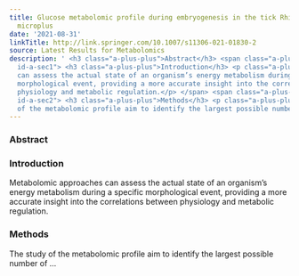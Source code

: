 ```yaml
---
title: Glucose metabolomic profile during embryogenesis in the tick Rhipicephalus
  microplus
date: '2021-08-31'
linkTitle: http://link.springer.com/10.1007/s11306-021-01830-2
source: Latest Results for Metabolomics
description: ' <h3 class="a-plus-plus">Abstract</h3> <span class="a-plus-plus abstract-section
  id-a-sec1"> <h3 class="a-plus-plus">Introduction</h3> <p class="a-plus-plus">Metabolomic approaches
  can assess the actual state of an organism’s energy metabolism during a specific
  morphological event, providing a more accurate insight into the correlations between
  physiology and metabolic regulation.</p> </span> <span class="a-plus-plus abstract-section
  id-a-sec2"> <h3 class="a-plus-plus">Methods</h3> <p class="a-plus-plus">The study
  of the metabolomic profile aim to identify the largest possible number of ...'
---
```

 <h3 class="a-plus-plus">Abstract</h3> <span class="a-plus-plus abstract-section id-a-sec1"> <h3 class="a-plus-plus">Introduction</h3> <p class="a-plus-plus">Metabolomic approaches can assess the actual state of an organism’s energy metabolism during a specific morphological event, providing a more accurate insight into the correlations between physiology and metabolic regulation.</p> </span> <span class="a-plus-plus abstract-section id-a-sec2"> <h3 class="a-plus-plus">Methods</h3> <p class="a-plus-plus">The study of the metabolomic profile aim to identify the largest possible number of ...